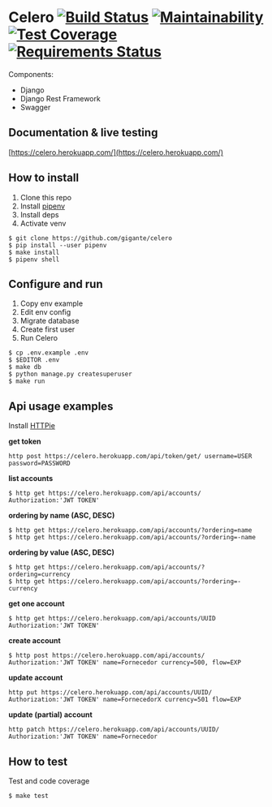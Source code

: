 # Celero [![Build Status](https://travis-ci.com/gigante/celero.svg?token=TjraJrya6tP6gQkwQ3xk&branch=master)](https://travis-ci.com/gigante/celero) [![Maintainability](https://api.codeclimate.com/v1/badges/4934f9263ab5e221c4b3/maintainability)](https://codeclimate.com/repos/5c7fd947c1be5c29740034fd/maintainability) [![Test Coverage](https://api.codeclimate.com/v1/badges/4934f9263ab5e221c4b3/test_coverage)](https://codeclimate.com/repos/5c7fd947c1be5c29740034fd/test_coverage) [![Requirements Status](https://requires.io/github/gigante/celero/requirements.svg?branch=master)](https://requires.io/github/gigante/celero/requirements/?branch=master)

Components:
- Django
- Django Rest Framework
- Swagger

## Documentation & live testing

[https://celero.herokuapp.com/](https://celero.herokuapp.com/)

## How to install

1. Clone this repo
2. Install [pipenv](https://github.com/pypa/pipenv)
3. Install deps
4. Activate venv

```
$ git clone https://github.com/gigante/celero
$ pip install --user pipenv
$ make install
$ pipenv shell
```

## Configure and run

1. Copy env example
2. Edit env config
3. Migrate database
4. Create first user
4. Run Celero

```
$ cp .env.example .env
$ $EDITOR .env
$ make db
$ python manage.py createsuperuser
$ make run
```

## Api usage examples

Install [HTTPie](https://httpie.org)

**get token**

```
http post https://celero.herokuapp.com/api/token/get/ username=USER password=PASSWORD
```

**list accounts**

```
$ http get https://celero.herokuapp.com/api/accounts/ Authorization:'JWT TOKEN'
```

**ordering by name (ASC, DESC)**

```
$ http get https://celero.herokuapp.com/api/accounts/?ordering=name
$ http get https://celero.herokuapp.com/api/accounts/?ordering=-name
```

**ordering by value (ASC, DESC)**

```
$ http get https://celero.herokuapp.com/api/accounts/?ordering=currency
$ http get https://celero.herokuapp.com/api/accounts/?ordering=-currency
```

**get one account**

```
$ http get https://celero.herokuapp.com/api/accounts/UUID Authorization:'JWT TOKEN'
```

**create account**

```
$ http post https://celero.herokuapp.com/api/accounts/ Authorization:'JWT TOKEN' name=Fornecedor currency=500, flow=EXP
```

**update account**

```
http put https://celero.herokuapp.com/api/accounts/UUID/ Authorization:'JWT TOKEN' name=FornecedorX currency=501 flow=EXP
```

**update (partial) account**

```
http patch https://celero.herokuapp.com/api/accounts/UUID/ Authorization:'JWT TOKEN' name=Fornecedor
```

## How to test

Test and code coverage

```
$ make test
```
